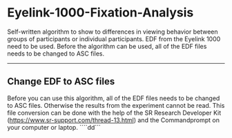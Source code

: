 # Eyelink-1000-Fixation-Analysis
Self-written algorithm to show to differences in viewing behavior between groups of participants or individual participants. EDF from the Eyelink 1000 need to be used. Before the algorithm can be used, all of the EDF files needs to be changed to ASC files.

---------------
## Change EDF to ASC files
Before you can use this algorithm, all of the EDF files needs to be changed to ASC files. Otherwise the results from the experiment cannot be read. This file conversion can be done with the help of the SR Research Developer Kit (https://www.sr-support.com/thread-13.html) and the Commandprompt on your computer or laptop. ````dd```
